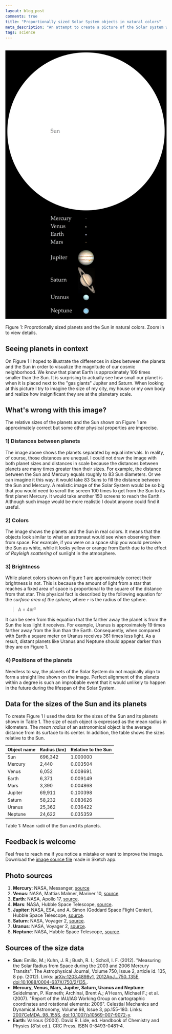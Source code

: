 ```yaml
---
layout: blog_post
comments: true
title: "Proportionally sized Solar System objects in natural colors"
meta_description: "An attempt to create a picture of the Solar system with true relative sizes of the Sun and its planets."
tags: science
---
```


<div class='isFullScreenWide isTextCentered hasBackgroundColorShade10'>
  <br>
  <img src='/image/blog/2015-12-26-sun-and-planets-in-scale/0020_solar_system_object_sizes_in_scale.png' alt='The Sun and planets in natural colors with correct relative sizes' class='isMax800PxWide'>
  <br>
</div>

<p class='isTextCentered'>Figure 1: Proprotionally sized planets and the Sun in natural colors. Zoom in to view details.</p>

## Seeing planets in context

On Figure 1 I hoped to illustrate the differences in sizes between the planets and the Sun in order to visualize the magnitude of our cosmic neighborhood. We know that planet Earth is approximately 109 times smaller than the Sun. It is surprising to actually see how small our planet is when it is placed next to the "gas giants" Jupiter and Saturn. When looking at this picture I try to imagine the size of my city, my house or my own body and realize how insignificant they are at the planetary scale.

## What's wrong with this image?

The relative sizes of the planets and the Sun shown on Figure 1 are approximately correct but some other physical properties are imprecise.

### 1) Distances between planets

The image above shows the planets separated by equal intervals. In reality, of course, those distances are unequal. I could not draw the image with both planet sizes and distances in scale because the distances between planets are many times greater than their sizes. For example, the distance between the Sun and Mercury equals roughly to 83 Sun diameters. Or we can imagine it this way: it would take 83 Suns to fill the distance between the Sun and Mercury. A realistic image of the Solar System would be so big that you would need to scroll the screen 100 times to get from the Sun to its first planet Mercury. It would take another 150 screens to reach the Earth. Although such image would be more realistic I doubt anyone could find it useful.

### 2) Colors

The image shows the planets and the Sun in real colors. It means that the objects look similar to what an astronaut would see when observing them from space. For example, if you were on a space ship you would perceive the Sun as white, while it looks yellow or orange from Earth due to the effect of *Rayleigh scattering* of sunlight in the atmosphere.

### 3) Brightness

While planet colors shown on Figure 1 are approximately correct their brightness is not. This is because the amount of light from a star that reaches a fixed area of space is proportional to the square of the distance from that star. This physical fact is described by the following equation for the *surface area of the sphere*, where `r` is the radius of the sphere.

> A = 4πr²

It can be seen from this equation that the farther away the planet is from the Sun the less light it receives. For example, Uranus is approximately 19 times farther away from the Sun than the Earth. Consequently, when compared with Earth a square meter on Uranus receives 361 times less light. As a result, distant planets like Uranus and Neptune should appear darker than they are on Figure 1.

### 4) Positions of the planets

Needless to say, the planets of the Solar System do not magically align to form a straight line shown on the image. Perfect alignment of the planets within a degree is such an improbable event that it would unlikely to happen in the future during the lifespan of the Solar System.


## Data for the sizes of the Sun and its planets

To create Figure 1 I used the data for the sizes of the Sun and its planets shown in Table 1. The size of each object is expressed as the mean radius in kilometers. The *mean radius* of an astronomical object is the average distance from its surface to its center. In addition, the table shows the sizes relative to the Sun.

<table class='table isBlockCentered'>
  <thead>
    <tr>
      <th>Object name</th>
      <th>Radius (km)</th>
      <th>Relative to the Sun</th>
    </tr>
  </thead>
  <tbody>
    <tr>
      <td>Sun</td>
      <td class='isTextRightAligned'>696,342</td>
      <td class='isTextRightAligned'>1.000000</td>
    </tr>
    <tr>
      <td>Mercury</td>
      <td class='isTextRightAligned'>2,440</td>
      <td class='isTextRightAligned'>0.003504</td>
    </tr>
    <tr>
      <td>Venus</td>
      <td class='isTextRightAligned'>6,052</td>
      <td class='isTextRightAligned'>0.008691</td>
    </tr>
    <tr>
      <td>Earth</td>
      <td class='isTextRightAligned'>6,371</td>
      <td class='isTextRightAligned'>0.009149</td>
    </tr>
    <tr>
      <td>Mars</td>
      <td class='isTextRightAligned'>3,390</td>
      <td class='isTextRightAligned'>0.004868</td>
    </tr>
    <tr>
      <td>Jupiter</td>
      <td class='isTextRightAligned'>69,911</td>
      <td class='isTextRightAligned'>0.100398</td>
    </tr>
    <tr>
      <td>Saturn</td>
      <td class='isTextRightAligned'>58,232</td>
      <td class='isTextRightAligned'>0.083626</td>
    </tr>
    <tr>
      <td>Uranus</td>
      <td class='isTextRightAligned'>25,362</td>
      <td class='isTextRightAligned'>0.036422</td>
    </tr>
    <tr>
      <td>Neptune</td>
      <td class='isTextRightAligned'>24,622</td>
      <td class='isTextRightAligned'>0.035359</td>
    </tr>
  </tbody>
</table>

<p class='isTextCentered'>Table 1: Mean radii of the Sun and its planets.</p>

## Feedback is welcome

Feel free to reach me if you notice a mistake or want to improve the image. Download the [image source file](/files/2015/12/solar_system_object_sizes_in_scale.sketch) made in Sketch app.



## Photo sources

1. **Mercury**: NASA, Messanger, [source](http://www.nasa.gov/mission_pages/messenger/multimedia/messenger_orbit_image20111129_1.html)
1. **Venus**: NASA, Mattias Malmer, Mariner 10, [source](https://commons.wikimedia.org/wiki/File:Venus_in_Real_Color_(Mosaic).jpg).
1. **Earth**: NASA, Apollo 17, [source](https://commons.wikimedia.org/wiki/File:Apollo17WorldReversed.jpg).
1. **Mars**: NASA, Hubble Space Telescope, [source](http://grin.hq.nasa.gov/ABSTRACTS/GPN-2000-000923.html).
1. **Jupiter**: NASA, ESA, and A. Simon (Goddard Space Flight Center), Hubble Space Telescope, [source](http://www.spacetelescope.org/images/heic1410a/).
1. **Saturn**: NASA, Voyager 2, [source](http://www.ciclops.org/view/3163/Saturn-taken-from-Voyager-2?js=1).
1. **Uranus**: NASA, Voyager 2, [source](http://photojournal.jpl.nasa.gov/catalog/PIA18182).
1. **Neptune**: NASA, Hubble Space Telescope, [source](http://www.nasa.gov/multimedia/imagegallery/image_feature_399.html).

## Sources of the size data

* **Sun**: Emilio, M.; Kuhn, J. R.; Bush, R. I.; Scholl, I. F. (2012). "Measuring the Solar Radius from Space during the 2003 and 2006 Mercury Transits". The Astrophysical Journal, Volume 750, Issue 2, article id. 135, 8 pp. (2012). Links: [arXiv:1203.4898v1](http://arxiv.org/abs/1203.4898), [2012ApJ...750..135E](http://adsabs.harvard.edu/abs/2012ApJ...750..135E), [doi:10.1088/0004-637X/750/2/135.](http://dx.doi.org/10.1088/0004-637X/750/2/135).
* **Mercury, Venus, Mars, Jupiter, Saturn, Uranus and Neptune**: Seidelmann, P. Kenneth; Archinal, Brent A.; A'Hearn, Michael F.; et al. (2007). "Report of the IAU/IAG Working Group on cartographic coordinates and rotational elements: 2006". Celestial Mechanics and Dynamical Astronomy, Volume 98, Issue 3, pp.155-180. Links: [2007CeMDA..98..155S](http://adsabs.harvard.edu/abs/2007CeMDA..98..155S), [doi:10.1007/s10569-007-9072-y](http://link.springer.com/article/10.1007%2Fs10569-007-9072-y).
* **Earth**: Various (2000). David R. Lide, ed. Handbook of Chemistry and Physics (81st ed.). CRC Press. ISBN 0-8493-0481-4.